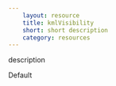 ```yaml
---
    layout: resource
    title: kmlVisibility
    short: short description
    category: resources
---
```


description

Default

